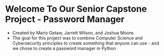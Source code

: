 # Welcome To Our Senior Capstone Project - Password Manager

- Created by Mario Getaw, Jarrett Wilson, and Joshua Moore.
- The goal for this project was to combine Computer Science and Cybersecurity principles to create something that anyone can use - and we chose to create a password manager in Python
  
